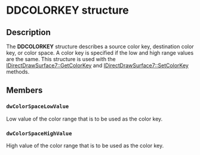 # DDCOLORKEY structure

## Description

The **DDCOLORKEY** structure describes a source color key, destination color key, or color space. A color key is specified if the low and high range values are the same. This structure is used with the [IDirectDrawSurface7::GetColorKey](https://learn.microsoft.com/windows/desktop/api/ddraw/nf-ddraw-idirectdrawsurface7-getcolorkey) and [IDirectDrawSurface7::SetColorKey](https://learn.microsoft.com/windows/desktop/api/ddraw/nf-ddraw-idirectdrawsurface7-setcolorkey) methods.

## Members

### `dwColorSpaceLowValue`

Low value of the color range that is to be used as the color key.

### `dwColorSpaceHighValue`

High value of the color range that is to be used as the color key.